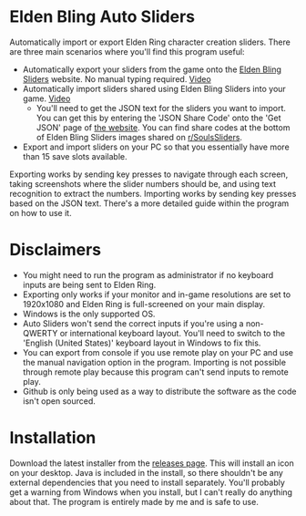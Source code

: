 # Elden Bling Auto Sliders
Automatically import or export Elden Ring character creation sliders. There are three main scenarios where you'll find this program useful:
- Automatically export your sliders from the game onto the [Elden Bling Sliders](https://eldenblingsliders.com/) website. No manual typing required. [Video](https://youtu.be/7AuwbdmkPG4)
- Automatically import sliders shared using Elden Bling Sliders into your game. [Video](https://youtu.be/eGzAVpAZXio)
  - You'll need to get the JSON text for the sliders you want to import. You can get this by entering the 'JSON Share Code' onto the 'Get JSON' page of [the website](https://eldenblingsliders.com/). You can find share codes at the bottom of Elden Bling Sliders images shared on [r/SoulsSliders](https://www.reddit.com/r/SoulsSliders).
- Export and import sliders on your PC so that you essentially have more than 15 save slots available.

Exporting works by sending key presses to navigate through each screen, taking screenshots where the slider numbers should be, and using text recognition to extract the numbers. Importing works by sending key presses based on the JSON text. There's a more detailed guide within the program on how to use it.

# Disclaimers
- You might need to run the program as administrator if no keyboard inputs are being sent to Elden Ring.
- Exporting only works if your monitor and in-game resolutions are set to 1920x1080 and Elden Ring is full-screened on your main display.
- Windows is the only supported OS.
- Auto Sliders won't send the correct inputs if you're using a non-QWERTY or international keyboard layout. You'll need to switch to the 'English (United States)' keyboard layout in Windows to fix this.
- You can export from console if you use remote play on your PC and use the manual navigation option in the program. Importing is not possible through remote play because this program can't send inputs to remote play.
- Github is only being used as a way to distribute the software as the code isn't open sourced. 

# Installation
Download the latest installer from the [releases page](https://github.com/fazedankinbank/EldenBlingAutoSliders/releases). This will install an icon on your desktop. Java is included in the install, so there shouldn't be any external dependencies that you need to install separately. You'll probably get a warning from Windows when you install, but I can't really do anything about that. The program is entirely made by me and is safe to use.
